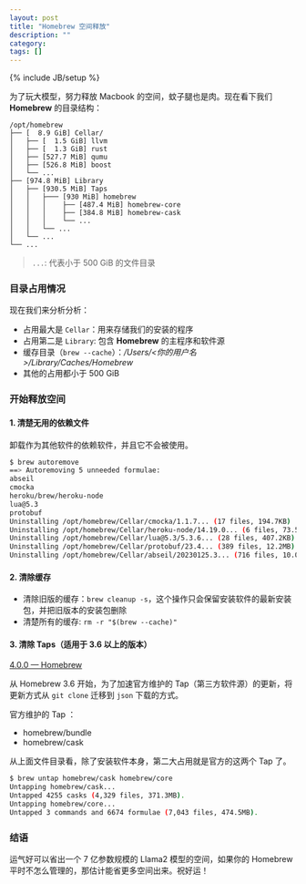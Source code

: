```yaml
---
layout: post
title: "Homebrew 空间释放"
description: ""
category: 
tags: []
---
```

{% include JB/setup %}

为了玩大模型，努力释放 Macbook 的空间，蚊子腿也是肉。现在看下我们 **Homebrew** 的目录结构：

```
/opt/homebrew
├── [  8.9 GiB] Cellar/
│   ├── [  1.5 GiB] llvm
│   ├── [  1.3 GiB] rust
│   ├── [527.7 MiB] qumu
│   ├── [526.8 MiB] boost
│   └── ...
├── [974.8 MiB] Library
│   ├── [930.5 MiB] Taps
│   │   ├─── [930 MiB] homebrew
│   │   │    ├── [487.4 MiB] homebrew-core
│   │   │    ├── [384.8 MiB] homebrew-cask
│   │   │    └── ...
│   │   └── ...
│   └── ...
└── ...
```

> `...`: 代表小于 500 GiB 的文件目录 

### 目录占用情况

现在我们来分析分析：

- 占用最大是 `Cellar`：用来存储我们的安装的程序
- 占用第二是 `Library`: 包含 **Homebrew** 的主程序和软件源
- 缓存目录（`brew --cache`）：*/Users/<你的用户名>/Library/Caches/Homebrew*
- 其他的占用都小于 500 GiB

### 开始释放空间

#### 1. 清楚无用的依赖文件

卸载作为其他软件的依赖软件，并且它不会被使用。

```bash
$ brew autoremove
==> Autoremoving 5 unneeded formulae:
abseil
cmocka
heroku/brew/heroku-node
lua@5.3
protobuf
Uninstalling /opt/homebrew/Cellar/cmocka/1.1.7... (17 files, 194.7KB)
Uninstalling /opt/homebrew/Cellar/heroku-node/14.19.0... (6 files, 73.5MB)
Uninstalling /opt/homebrew/Cellar/lua@5.3/5.3.6... (28 files, 407.2KB)
Uninstalling /opt/homebrew/Cellar/protobuf/23.4... (389 files, 12.2MB)
Uninstalling /opt/homebrew/Cellar/abseil/20230125.3... (716 files, 10.0MB)
```

#### 2. 清除缓存

- 清除旧版的缓存：`brew cleanup -s`，这个操作只会保留安装软件的最新安装包，并把旧版本的安装包删除
- 清楚所有的缓存: `rm -r "$(brew --cache)"`

#### 3. 清除 Taps（适用于 3.6 以上的版本）

[4.0.0 — Homebrew](https://brew.sh/2023/02/16/homebrew-4.0.0/)

从 Homebrew 3.6 开始，为了加速官方维护的 Tap（第三方软件源）的更新，将更新方式从 `git clone` 迁移到 `json` 下载的方式。

官方维护的 Tap ： 

- homebrew/bundle
- homebrew/cask

从上面文件目录看，除了安装软件本身，第二大占用就是官方的这两个 Tap 了。

```bash
$ brew untap homebrew/cask homebrew/core
Untapping homebrew/cask...
Untapped 4255 casks (4,329 files, 371.3MB).
Untapping homebrew/core...
Untapped 3 commands and 6674 formulae (7,043 files, 474.5MB).
```

### 结语

运气好可以省出一个 7 亿参数规模的 Llama2 模型的空间，如果你的 Homebrew 平时不怎么管理的，那估计能省更多空间出来。祝好运！








